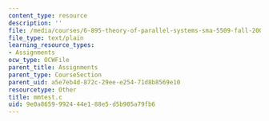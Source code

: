 ```yaml
---
content_type: resource
description: ''
file: /media/courses/6-895-theory-of-parallel-systems-sma-5509-fall-2003/9e0a8659992444e188e5d5b905a79fb6_mmtest.c
file_type: text/plain
learning_resource_types:
- Assignments
ocw_type: OCWFile
parent_title: Assignments
parent_type: CourseSection
parent_uid: a5e7eb4d-872c-29ee-e254-71d8b8569e10
resourcetype: Other
title: mmtest.c
uid: 9e0a8659-9924-44e1-88e5-d5b905a79fb6
---
```

